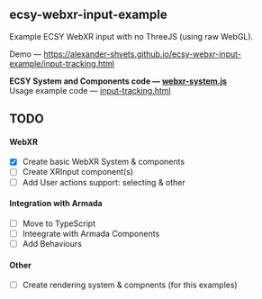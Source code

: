 ecsy-webxr-input-example
------------------------

Example ECSY WebXR input with no ThreeJS (using raw WebGL).  

Demo — https://alexander-shvets.github.io/ecsy-webxr-input-example/input-tracking.html

**ECSY System and Components code — [webxr-system.js](webxr-system.js)**    
Usage example code — [input-tracking.html](input-tracking.html)    

## TODO

#### WebXR
- [x] Create basic WebXR System & components
- [ ] Create XRInput component(s)
- [ ] Add User actions support: selecting & other 

#### Integration with Armada   
- [ ] Move to TypeScript
- [ ] Inteegrate with Armada Components
- [ ] Add Behaviours

#### Other
- [ ] Create rendering system & compnents (for this examples)
